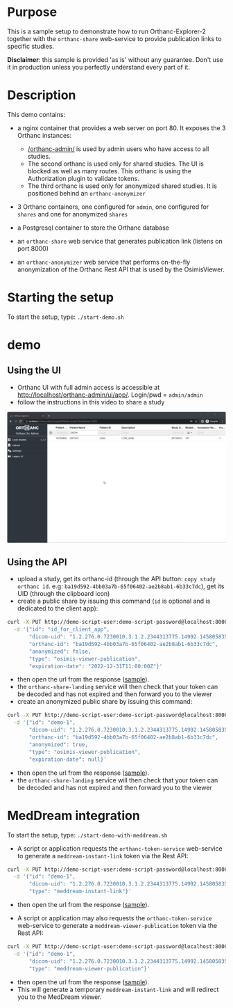 # Purpose

This is a sample setup to demonstrate how to run Orthanc-Explorer-2 together with the `orthanc-share`
web-service to provide publication links to specific studies.

**Disclaimer**: this sample is provided 'as is' without any guarantee.  Don't use it in production unless you perfectly understand every part of it.

# Description

This demo contains:

- a nginx container that provides a web server on port 80.  It exposes the 3 Orthanc instances:
  - [/orthanc-admin/](http://localhost/orthanc-admin/ui/app/) is used by admin users who have access to all studies.
  - The second orthanc is used only for shared studies.  The UI is blocked as well as many routes.  This orthanc is using the Authorization plugin to validate tokens.
  - The third orthanc is used only for anonymized shared studies.  It is positioned behind an `orthanc-anonymizer`

- 3 Orthanc containers, one configured for `admin`, one configured for `shares` and one for anonymized `shares`
- a Postgresql container to store the Orthanc database
- an `orthanc-share` web service that generates publication link (listens on port 8000)
- an `orthanc-anonymizer` web service that performs on-the-fly anonymization of the Orthanc Rest API that is used by the OsimisViewer.

# Starting the setup

To start the setup, type: `./start-demo.sh`

# demo

## Using the UI

- Orthanc UI with full admin access is accessible at [http://localhost/orthanc-admin/ui/app/](http://localhost/orthanc-admin/ui/app/).  Login/pwd = `admin/admin`
- follow the instructions in this video to share a study

![Sharing a study in OE2](doc/Share-study.gif)


## Using the API

- upload a study, get its orthanc-id (through the API button: `copy study orthanc id`.  e.g: `ba19d592-4bb03a7b-65f06402-ae2b8ab1-6b33c7dc`), get its UID (through the clipboard icon)
- create a public share by issuing this command (`id` is optional and is dedicated to the client app):
```bash
curl -X PUT http://demo-script-user:demo-script-password@localhost:8000/shares -H 'Content-Type: application/json' \
  -d '{"id": "id_for_client_app", 
       "dicom-uid": "1.2.276.0.7230010.3.1.2.2344313775.14992.1458058359.6811", 
       "orthanc-id": "ba19d592-4bb03a7b-65f06402-ae2b8ab1-6b33c7dc",
       "anonymized": false, 
       "type": "osimis-viewer-publication", 
       "expiration-date": "2022-12-31T11:00:00Z"}'
```
- then open the url from the response ([sample](http://localhost/welcome/?token=eyJ0eXAiOiJKV1QiLCJhbGciOiJIUzI1NiJ9.eyJpZCI6InRvdG8iLCJkaWNvbV91aWQiOiIxLjIuMjc2LjAuNzIzMDAxMC4zLjEuMi4yMzQ0MzEzNzc1LjE0OTkyLjE0NTgwNTgzNTkuNjgxMSIsIm9ydGhhbmNfaWQiOiJiYTE5ZDU5Mi00YmIwM2E3Yi02NWYwNjQwMi1hZTJiOGFiMS02YjMzYzdkYyIsImFub255bWl6ZWQiOmZhbHNlLCJ0eXBlIjoib3NpbWlzLXZpZXdlci1wdWJsaWNhdGlvbiIsImV4cGlyYXRpb25fZGF0ZSI6IjIwMjItMTItMzFUMTE6MDA6MDArMDA6MDAifQ.0uO1pUXm9ih81yCDKpaLqoIiuLJqdF66PIggmLI3Hoo)).
- the `orthanc-share-landing` service will then check that your token can be decoded and has not expired and then forward you to the viewer
- create an anonymized public share by issuing this command:
```bash
curl -X PUT http://demo-script-user:demo-script-password@localhost:8000/shares -H 'Content-Type: application/json' \
  -d '{"id": "demo-1", 
       "dicom-uid": "1.2.276.0.7230010.3.1.2.2344313775.14992.1458058359.6811", 
       "orthanc-id": "ba19d592-4bb03a7b-65f06402-ae2b8ab1-6b33c7dc", 
       "anonymized": true, 
       "type": "osimis-viewer-publication", 
       "expiration-date": null}'
```
- then open the url from the response ([sample](http://localhost/welcome/?token=eyJ0eXAiOiJKV1QiLCJhbGciOiJIUzI1NiJ9.eyJpZCI6ImRlbW8tMSIsImRpY29tX3VpZCI6IjEuMi4yNzYuMC43MjMwMDEwLjMuMS4yLjIzNDQzMTM3NzUuMTQ5OTIuMTQ1ODA1ODM1OS42ODExIiwib3J0aGFuY19pZCI6ImJhMTlkNTkyLTRiYjAzYTdiLTY1ZjA2NDAyLWFlMmI4YWIxLTZiMzNjN2RjIiwiYW5vbnltaXplZCI6dHJ1ZSwidHlwZSI6Im9zaW1pcy12aWV3ZXItcHVibGljYXRpb24iLCJleHBpcmF0aW9uX2RhdGUiOm51bGx9.agqiD0EeD_DR4yboXIwsAN80ZjAZlgoey4-QxUkfAqU)). 
- the `orthanc-share-landing` service will then check that your token can be decoded and has not expired and then forward you to the viewer


# MedDream integration

To start the setup, type: `./start-demo-with-meddream.sh`

- A script or application requests the `orthanc-token-service` web-service to generate a `meddream-instant-link` token via the Rest API:
```bash
curl -X PUT http://demo-script-user:demo-script-password@localhost:8000/shares -H 'Content-Type: application/json' \
  -d '{"id": "demo-1",
       "dicom-uid": "1.2.276.0.7230010.3.1.2.2344313775.14992.1458058359.6811", 
       "type": "meddream-instant-link"}'
```
- then open the url from the response ([sample](http://localhost/meddream/?token=B0VKYtVmPoa2Ye8IRLoc9GZ4SHf-02_DmHEFvlsvOm1TYmALSq9S56FiDG7_2t-XZJZXF_b-BVfDwlxWHLPfgaRxHULrkuuSaSHn1jx_c4Q7YLnQxbQ=)).

- A script or application may also requests the `orthanc-token-service` web-service to generate a `meddream-viewer-publication` token via the Rest API:
```bash
curl -X PUT http://demo-script-user:demo-script-password@localhost:8000/shares -H 'Content-Type: application/json' \
  -d '{"id": "demo-1",
       "dicom-uid": "1.2.276.0.7230010.3.1.2.2344313775.14992.1458058359.6811", 
       "type": "meddream-viewer-publication"}'
```
- then open the url from the response ([sample](http://localhost/welcome/?token=eyJ0eXAiOiJKV1QiLCJhbGciOiJIUzI1NiJ9.eyJpZCI6ImRlbW8tMSIsImRpY29tX3VpZCI6IjEuMi4yNzYuMC43MjMwMDEwLjMuMS4yLjIzNDQzMTM3NzUuMTQ5OTIuMTQ1ODA1ODM1OS42ODExIiwib3J0aGFuY19pZCI6bnVsbCwiYW5vbnltaXplZCI6ZmFsc2UsInR5cGUiOiJtZWRkcmVhbS12aWV3ZXItcHVibGljYXRpb24iLCJleHBpcmF0aW9uX2RhdGUiOm51bGx9.lW9gOWIABY-jigewbuxbELvRMbjffu2pS_MXCVKM3ts)).
- This will generate a temporary `meddream-instant-link` and will redirect you to the MedDream viewer.